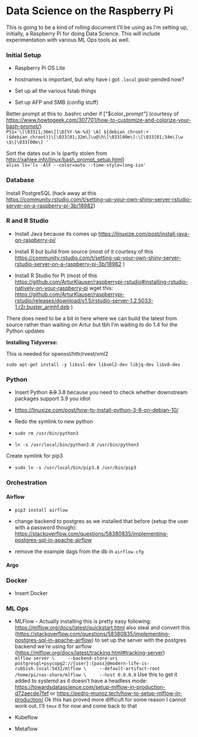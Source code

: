 # Data Science on the Raspberry Pi

This is going to be a kind of rolling document I'll be using as I'm setting up, initially, a Raspberry Pi for doing Data Science. This will include experimentation with various ML Ops tools as well.

### Initial Setup

-   Raspberry Pi OS Lite

-   hostnames is important, but why have i got `.local` post-pended now?

-   Set up all the various fstab things

-   Set up AFP and SMB (config stuff)

Better prompt at this to .bashrc under if ["\$color\_prompt"] (courtesy of <https://www.howtogeek.com/307701/how-to-customize-and-colorize-your-bash-prompt/>)\
`PS1='\[\033[1;36m\][\D{%Y-%m-%d} \A] ${debian_chroot:+($debian_chroot)}\[\033[01;32m\]\u@\h\[\033[00m\]:\[\033[01;34m\]\w \$\[\033[00m\] '`

Sort the dates out in ls (partly stolen from <http://xahlee.info/linux/bash_prompt_setup.html>)\
`alias ls='ls -AlF --color=auto --time-style=long-iso'`

### Database

Install PostgreSQL (hack away at this <https://community.rstudio.com/t/setting-up-your-own-shiny-server-rstudio-server-on-a-raspberry-pi-3b/18982>)

### R and R Studio

-   Install Java because its comes up <https://linuxize.com/post/install-java-on-raspberry-pi/>

-   Install R but build from source (most of it courtesy of this <https://community.rstudio.com/t/setting-up-your-own-shiny-server-rstudio-server-on-a-raspberry-pi-3b/18982> )

-   Install R Studio for Pi (most of this <https://github.com/ArturKlauser/raspberrypi-rstudio#installing-rstudio-natively-on-your-raspberry-pi> wget this: <https://github.com/ArturKlauser/raspberrypi-rstudio/releases/download/v1.5/rstudio-server-1.2.5033-1.r2r.buster_armhf.deb> )

There does need to be a bit in here where we can build the latest from source rather than waiting on Artur but tbh I'm waiting to do 1.4 for the Python updates

**Installing Tidyverse:**

This is needed for openssl/httr/rvest/xml2

    sudo apt-get install -y libssl-dev libxml2-dev libjq-dev libv8-dev

### Python

-   Insert Python ~~3.9~~ 3.8 because you need to check whether downstream packages support 3.9 you idiot

-   <https://linuxize.com/post/how-to-install-python-3-8-on-debian-10/>

-   Redo the symlink to new python

-   `sudo rm /usr/bin/python3`

-   `ln -s /usr/local/bin/python3.8 /usr/bin/python3`

Create symlink for pip3

-   `sudo ln -s /usr/local/bin/pip3.8 /usr/bin/pip3`

### Orchestration

#### Airflow

-   `pip3 install airflow`

-   change backend to postgres as we installed that before (setup the user with a password though): <https://stackoverflow.com/questions/58380835/implementing-postgres-sql-in-apache-airflow>

-   remove the example dags from the db in `airflow.cfg`

#### Argo

### Docker

-   Insert Docker

### ML Ops

-   MLFlow - Actually installing this is pretty easy following: <https://mlflow.org/docs/latest/quickstart.html> also steal and convert this (<https://stackoverflow.com/questions/58380835/implementing-postgres-sql-in-apache-airflow>) to set up the server with the postgres backend we're using for airflow (<https://mlflow.org/docs/latest/tracking.html#tracking-server>)\
    `mlflow server \     --backend-store-uri postgresql+psycopg2://{user}:{pass}@modern-life-is-rubbish.local:5432/mlflow \     --default-artifact-root /home/pi/nas-share/mlflow \     --host 0.0.0.0` Use this to get it added to systemd as it doesn't have a headless mode: <https://towardsdatascience.com/setup-mlflow-in-production-d72aecde7fef> or <https://pedro-munoz.tech/how-to-setup-mlflow-in-production/> Ok this has proved more difficult for some reason I cannot work out. I'll `tmux` it for now and come back to that

-   Kubeflow

-   Metaflow
